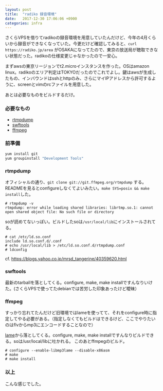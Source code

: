 ```yaml
---
layout: post
title:  "radiko 録音環境"
date:   2017-12-30 17:06:06 +0900
categories: infra
---
```


さくらVPSを借りてradikoの録音環境を用意していたんだけど、今年の4月くらいから録音ができなくなっていた。今更だけど確認してみると、`curl https://radiko.jp/area` がOSAKAになってたので、東京の放送局が聴取できない状態だった。radikoの仕様変更じゃなかったので一安心。

まずawsの東京リージョンでt2.microインスタンスを作った。OSはamazon linux。radikoのエリア判定はTOKYOだったのでこれでよし。鍵はawsが生成したもの、インバウンドはsshとhttpのみ、さらにマイIPアドレスから許可するように、screenとvimのrcファイルを用意した。

あとは必要なものをビルドするだけ。

### 必要なもの

- [rtmpdump][rtmpdump]
- [swftools][swftools]
- [ffmpeg][ffmpeg]

### 前準備
```bash
yum install git
yum groupinstall "Development Tools"
```

### rtmpdump
オフィシャルの通り、`git clone git://git.ffmpeg.org/rtmpdump` する。READMEを見るとconfigureしなくてよいみたい。`make SYS=posix && make install`した。

```
# rtmpdump -v
rtmpdump: error while loading shared libraries: librtmp.so.1: cannot open shared object file: No such file or directory
```

soが読めてないっぽい。ビルドしたsoは`/usr/local/lib`にインストールされてる。

```
# cat /etc/ld.so.conf
include ld.so.conf.d/.conf
# echo /usr/local/lib > /etc/ld.so.conf.d/rtmpdump.conf
# ldconfig
```
cf. https://blogs.yahoo.co.jp/mrsd_tangerine/40359620.html

### swftools
最新のtarballを落としてくる。configure, make, make installですんなりいけた。(さくらVPSで使ってたdebianでは苦労した印象あったけど曖昧）

### ffmpeg
すっかり忘れてたんだけど旧環境ではlameを使ってて、それをconfigure時に指定してやる必要がある。（指定しなくてもビルドはできるけど、ここでやりたいのはflvからmp3にエンコードすることなので）

[lame][lame]から落としてくる。configure, make, make installですんなりビルドできる。soは/usr/local/libに吐かれる。
このあとffmpegのビルド。
```
# configure --enable-libmp3lame --disable-x86asm
# make
# make install
```

### 以上
こんな感じでした。

[rtmpdump]: https://rtmpdump.mplayerhq.hu/
[swftools]: http://www.swftools.org/download.html
[ffmpeg]: https://www.ffmpeg.org/download.html
[lame]: http://lame.sourceforge.net/download.php

